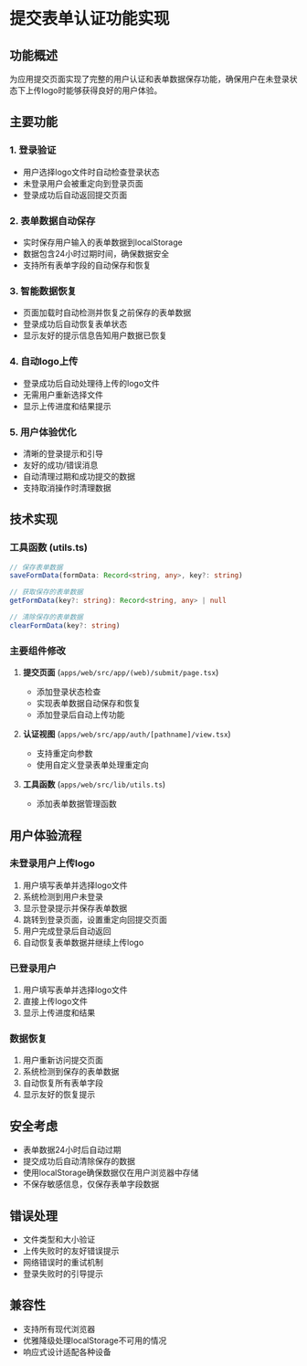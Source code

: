 # 提交表单认证功能实现

## 功能概述

为应用提交页面实现了完整的用户认证和表单数据保存功能，确保用户在未登录状态下上传logo时能够获得良好的用户体验。

## 主要功能

### 1. 登录验证

- 用户选择logo文件时自动检查登录状态
- 未登录用户会被重定向到登录页面
- 登录成功后自动返回提交页面

### 2. 表单数据自动保存

- 实时保存用户输入的表单数据到localStorage
- 数据包含24小时过期时间，确保数据安全
- 支持所有表单字段的自动保存和恢复

### 3. 智能数据恢复

- 页面加载时自动检测并恢复之前保存的表单数据
- 登录成功后自动恢复表单状态
- 显示友好的提示信息告知用户数据已恢复

### 4. 自动logo上传

- 登录成功后自动处理待上传的logo文件
- 无需用户重新选择文件
- 显示上传进度和结果提示

### 5. 用户体验优化

- 清晰的登录提示和引导
- 友好的成功/错误消息
- 自动清理过期和成功提交的数据
- 支持取消操作时清理数据

## 技术实现

### 工具函数 (utils.ts)

```typescript
// 保存表单数据
saveFormData(formData: Record<string, any>, key?: string)

// 获取保存的表单数据
getFormData(key?: string): Record<string, any> | null

// 清除保存的表单数据
clearFormData(key?: string)
```

### 主要组件修改

1. **提交页面** (`apps/web/src/app/(web)/submit/page.tsx`)
   - 添加登录状态检查
   - 实现表单数据自动保存和恢复
   - 添加登录后自动上传功能

2. **认证视图** (`apps/web/src/app/auth/[pathname]/view.tsx`)
   - 支持重定向参数
   - 使用自定义登录表单处理重定向

3. **工具函数** (`apps/web/src/lib/utils.ts`)
   - 添加表单数据管理函数

## 用户体验流程

### 未登录用户上传logo

1. 用户填写表单并选择logo文件
2. 系统检测到用户未登录
3. 显示登录提示并保存表单数据
4. 跳转到登录页面，设置重定向回提交页面
5. 用户完成登录后自动返回
6. 自动恢复表单数据并继续上传logo

### 已登录用户

1. 用户填写表单并选择logo文件
2. 直接上传logo文件
3. 显示上传进度和结果

### 数据恢复

1. 用户重新访问提交页面
2. 系统检测到保存的表单数据
3. 自动恢复所有表单字段
4. 显示友好的恢复提示

## 安全考虑

- 表单数据24小时后自动过期
- 提交成功后自动清除保存的数据
- 使用localStorage确保数据仅在用户浏览器中存储
- 不保存敏感信息，仅保存表单字段数据

## 错误处理

- 文件类型和大小验证
- 上传失败时的友好错误提示
- 网络错误时的重试机制
- 登录失败时的引导提示

## 兼容性

- 支持所有现代浏览器
- 优雅降级处理localStorage不可用的情况
- 响应式设计适配各种设备
